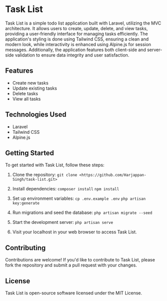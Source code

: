 
# Task List

Task List is a simple todo list application built with Laravel, utilizing the MVC architecture. It allows users to create, update, delete, and view tasks, providing a user-friendly interface for managing tasks efficiently. The application's styling is done using Tailwind CSS, ensuring a clean and modern look, while interactivity is enhanced using Alpine.js for session messages. Additionally, the application features both client-side and server-side validation to ensure data integrity and user satisfaction.

## Features

-   Create new tasks
-   Update existing tasks
-   Delete tasks
-   View all tasks

## Technologies Used

-   Laravel
-   Tailwind CSS
-   Alpine.js


## Getting Started

To get started with Task List, follow these steps:

1.  Clone the repository:
`git clone <https://github.com/Harjappan-Singh/task-list.git>` 

2.  Install dependencies:
`composer install`
`npm install` 

3.  Set up environment variables:
`cp .env.example .env`
`php artisan key:generate` 

4.  Run migrations and seed the database:
`php artisan migrate --seed` 

5.  Start the development server:
`php artisan serve` 

6.  Visit your localhost in your web browser to access Task List.

## Contributing

Contributions are welcome! If you'd like to contribute to Task List, please fork the repository and submit a pull request with your changes.

## License

Task List is open-source software licensed under the MIT License.